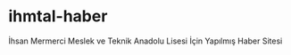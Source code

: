 # ihmtal-haber
<p style="align:center">İhsan Mermerci Meslek ve Teknik Anadolu Lisesi İçin Yapılmış Haber Sitesi</p>
